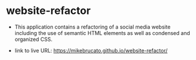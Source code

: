 # website-refactor

* This application contains a refactoring of a social media website including the use of semantic HTML elements as well as condensed and organized CSS.

* link to live URL: https://mikebrucato.github.io/website-refactor/